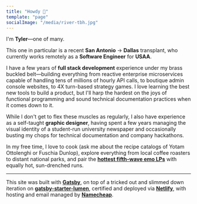 ```yaml
---
title: "Howdy 👋"
template: "page"
socialImage: "/media/river-tbh.jpg"
---
```


I'm **Tyler**—one of many.

This one in particular is a recent **San Antonio** → **Dallas** transplant, who currently works remotely as a **Software Engineer** for **USAA**.

I have a few years of **full stack development** experience under my brass buckled belt—building everything from reactive enterprise microservices capable of handling tens of millions of hourly API calls, to boutique admin console websites, to 4X turn-based strategy games. I love learning the best new tools to build a product, but I'll harp the hardest on the joys of functional programming and sound technical documentation practices when it comes down to it.

While I don't get to flex these muscles as regularly, I also have experience as a self-taught **graphic designer**, having spent a few years managing the visual identity of a student-run university newspaper and occasionally busting my chops for technical documentation and company hackathons.

In my free time, I love to cook (ask me about the recipe catalogs of Yotam Ottolenghi or Fuschia Dunlop), explore everything from local coffee roasters to distant national parks, and pair the **[hottest fifth-wave emo LPs](https://www.youtube.com/watch?v=2O5CoajpOGI)** with equally hot, sun-drenched runs.

<hr>

This site was built with **[Gatsby](https://www.gatsbyjs.com/)**, on top of a tricked out and slimmed down iteration on **[gatsby-starter-lumen](https://github.com/alxshelepenok/gatsby-starter-lumen)**, certified and deployed via **[Netlify](https://www.netlify.com/with/gatsby/)**, with hosting and email managed by **[Namecheap](https://www.namecheap.com)**.

<!-- ![At the river.](/media/river-tbh.jpg) -->
